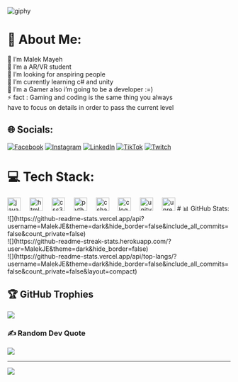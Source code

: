 ![giphy](https://user-images.githubusercontent.com/31927278/194100647-341f7c5c-d76a-404e-8617-75d5bec8597c.gif)
# 💫 About Me:
🔭 I’m Malek Mayeh<br>👯 I’m a AR/VR student<br>🤝 I’m looking for anspiring people<br>🌱 I’m currently learning c# and unity<br>💬 I’m a Gamer also i’m going to be a developer :=)<br>⚡ fact : Gaming and coding is the same thing you always<br>have to focus on details in order to pass the current level


## 🌐 Socials:
[![Facebook](https://img.shields.io/badge/Facebook-%231877F2.svg?logo=Facebook&logoColor=white)](https://facebook.com/Malekje2087) [![Instagram](https://img.shields.io/badge/Instagram-%23E4405F.svg?logo=Instagram&logoColor=white)](https://instagram.com/malek_ffs) [![LinkedIn](https://img.shields.io/badge/LinkedIn-%230077B5.svg?logo=linkedin&logoColor=white)](https://linkedin.com/in/in/malek-mayeh-0b937122b/) [![TikTok](https://img.shields.io/badge/TikTok-%23000000.svg?logo=TikTok&logoColor=white)](https://tiktok.com/@malekje7) [![Twitch](https://img.shields.io/badge/Twitch-%239146FF.svg?logo=Twitch&logoColor=white)](https://twitch.tv/malekjee) 

# 💻 Tech Stack:
<img src="https://cdn.jsdelivr.net/gh/devicons/devicon/icons/javascript/javascript-original.svg" height="30" alt="javascript logo"  />
  <img width="12" />
  <img src="https://cdn.jsdelivr.net/gh/devicons/devicon/icons/html5/html5-original.svg" height="30" alt="html5 logo"  />
  <img width="12" />
  <img src="https://cdn.jsdelivr.net/gh/devicons/devicon/icons/css3/css3-original.svg" height="30" alt="css3 logo"  />
  <img width="12" />
  <img src="https://cdn.jsdelivr.net/gh/devicons/devicon/icons/python/python-original.svg" height="30" alt="python logo"  />
  <img width="12" />
  <img src="https://cdn.jsdelivr.net/gh/devicons/devicon/icons/csharp/csharp-original.svg" height="30" alt="csharp logo"  />
  <img width="12" />
  <img src="https://cdn.jsdelivr.net/gh/devicons/devicon/icons/c/c-original.svg" height="30" alt="c logo"  />
  <img width="12" />
  <img src="https://cdn.jsdelivr.net/gh/devicons/devicon/icons/unity/unity-original.svg" height="30" alt="unity logo"  />
  <img width="12" />
  <img src="https://cdn.jsdelivr.net/gh/devicons/devicon/icons/unrealengine/unrealengine-original.svg" height="30" alt="unrealengine logo"  />
# 📊 GitHub Stats:
![](https://github-readme-stats.vercel.app/api?username=MalekJE&theme=dark&hide_border=false&include_all_commits=false&count_private=false)<br/>
![](https://github-readme-streak-stats.herokuapp.com/?user=MalekJE&theme=dark&hide_border=false)<br/>
![](https://github-readme-stats.vercel.app/api/top-langs/?username=MalekJE&theme=dark&hide_border=false&include_all_commits=false&count_private=false&layout=compact)

## 🏆 GitHub Trophies
![](https://github-profile-trophy.vercel.app/?username=MalekJE&theme=radical&no-frame=false&no-bg=true&margin-w=4)

### ✍️ Random Dev Quote
![](https://quotes-github-readme.vercel.app/api?type=horizontal&theme=tokyonight)

---
[![](https://visitcount.itsvg.in/api?id=MalekJE&icon=9&color=0)](https://visitcount.itsvg.in)
